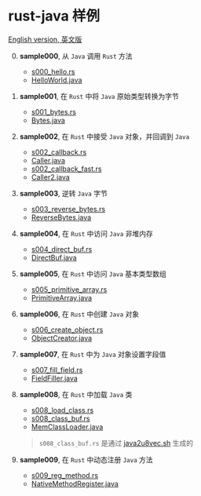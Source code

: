 # rust-java 样例

[English version, 英文版](sample_list.md)

0. **sample000**, 从 `Java` 调用 `Rust` 方法

   - [s000_hello.rs](../sample/src/samples/s000_hello.rs)
   - [HelloWorld.java](../sample4j/src/main/java/sample/s000/HelloWorld.java)

1. **sample001**, 在 `Rust` 中将 `Java` 原始类型转换为字节

   - [s001_bytes.rs](../sample/src/samples/s001_bytes.rs)
   - [Bytes.java](../sample4j/src/main/java/sample/s001/Bytes.java)

2. **sample002**, 在 `Rust` 中接受 `Java` 对象，并回调到 `Java`

   - [s002_callback.rs](../sample/src/samples/s002_callback.rs)
   - [Caller.java](../sample4j/src/main/java/sample/s002/Caller.java)
   - [s002_callback_fast.rs](../sample/src/samples/s002_callback_fast.rs)
   - [Caller2.java](../sample4j/src/main/java/sample/s002/Caller2.java)

3. **sample003**, 逆转 `Java` 字节

   - [s003_reverse_bytes.rs](../sample/src/samples/s003_reverse_bytes.rs)
   - [ReverseBytes.java](../sample4j/src/main/java/sample/s003/ReverseBytes.java)

4. **sample004**, 在 `Rust` 中访问 `Java` 非堆内存

   - [s004_direct_buf.rs](../sample/src/samples/s004_direct_buf.rs)
   - [DirectBuf.java](../sample4j/src/main/java/sample/s004/DirectBuf.java)

5. **sample005**, 在 `Rust` 中访问 `Java` 基本类型数组

   - [s005_primitive_array.rs](../sample/src/samples/s005_primitive_array.rs)
   - [PrimitiveArray.java](../sample4j/src/main/java/sample/s005/PrimitiveArray.java)

6. **sample006**, 在 `Rust` 中创建 `Java` 对象

   - [s006_create_object.rs](../sample/src/samples/s006_create_object.rs)
   - [ObjectCreator.java](../sample4j/src/main/java/sample/s006/ObjectCreator.java)

7. **sample007**, 在 `Rust` 中为 `Java` 对象设置字段值

   - [s007_fill_field.rs](../sample/src/samples/s007_fill_field.rs)
   - [FieldFiller.java](../sample4j/src/main/java/sample/s007/FieldFiller.java)

8. **sample008**, 在 `Rust` 中加载 `Java` 类

   - [s008_load_class.rs](../sample/src/samples/s008_load_class.rs)
   - [s008_class_buf.rs](../sample/src/samples/s008_class_buf.rs)
   - [MemClassLoader.java](../sample4j/src/main/java/sample/s008/MemClassLoader.java)

   > `s008_class_buf.rs` 是通过 [java2u8vec.sh](../shell/java2u8vec.sh) 生成的

9. **sample009**, 在 `Rust` 中动态注册 `Java` 方法

   - [s009_reg_method.rs](../sample/src/samples/s009_reg_method.rs)
   - [NativeMethodRegister.java](../sample4j/src/main/java/sample/s009/NativeMethodRegister.java)
